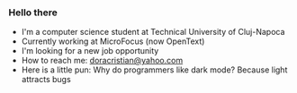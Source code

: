 ### Hello there

- I'm a computer science student at Technical University of Cluj-Napoca
- Currently working at MicroFocus (now OpenText)
- I'm looking for a new job opportunity
- How to reach me: doracristian@yahoo.com
- Here is a little pun: Why do programmers like dark mode? Because light attracts bugs
